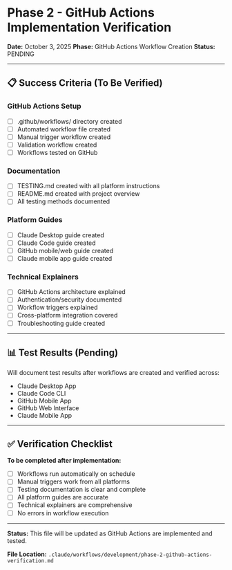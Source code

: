 # Phase 2 - GitHub Actions Implementation Verification

**Date:** October 3, 2025
**Phase:** GitHub Actions Workflow Creation
**Status:** PENDING

---

## 📋 Success Criteria (To Be Verified)

### GitHub Actions Setup
- [ ] .github/workflows/ directory created
- [ ] Automated workflow file created
- [ ] Manual trigger workflow created
- [ ] Validation workflow created
- [ ] Workflows tested on GitHub

### Documentation
- [ ] TESTING.md created with all platform instructions
- [ ] README.md created with project overview
- [ ] All testing methods documented

### Platform Guides
- [ ] Claude Desktop guide created
- [ ] Claude Code guide created
- [ ] GitHub mobile/web guide created
- [ ] Claude mobile app guide created

### Technical Explainers
- [ ] GitHub Actions architecture explained
- [ ] Authentication/security documented
- [ ] Workflow triggers explained
- [ ] Cross-platform integration covered
- [ ] Troubleshooting guide created

---

## 📊 Test Results (Pending)

Will document test results after workflows are created and verified across:
- Claude Desktop App
- Claude Code CLI
- GitHub Mobile App
- GitHub Web Interface
- Claude Mobile App

---

## ✅ Verification Checklist

**To be completed after implementation:**
- [ ] Workflows run automatically on schedule
- [ ] Manual triggers work from all platforms
- [ ] Testing documentation is clear and complete
- [ ] All platform guides are accurate
- [ ] Technical explainers are comprehensive
- [ ] No errors in workflow execution

---

**Status:** This file will be updated as GitHub Actions are implemented and tested.

**File Location:** `.claude/workflows/development/phase-2-github-actions-verification.md`
